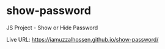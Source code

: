 # show-password
JS Project - Show or Hide Password

Live URL: https://iamuzzalhossen.github.io/show-password/
